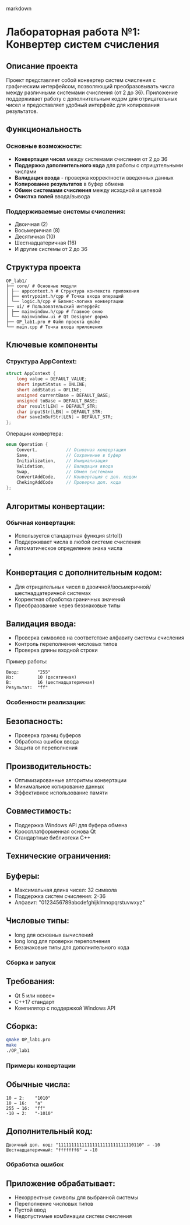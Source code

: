 markdown
# Лабораторная работа №1: Конвертер систем счисления

## Описание проекта

Проект представляет собой конвертер систем счисления с графическим интерфейсом, позволяющий преобразовывать числа между различными системами счисления (от 2 до 36). Приложение поддерживает работу с дополнительным кодом для отрицательных чисел и предоставляет удобный интерфейс для копирования результатов.

## Функциональность

### Основные возможности:
- **Конвертация чисел** между системами счисления от 2 до 36
- **Поддержка дополнительного кода** для работы с отрицательными числами
- **Валидация ввода** - проверка корректности введенных данных
- **Копирование результатов** в буфер обмена
- **Обмен системами счисления** между исходной и целевой
- **Очистка полей** ввода/вывода

### Поддерживаемые системы счисления:
- Двоичная (2)
- Восьмеричная (8)
- Десятичная (10)
- Шестнадцатеричная (16)
- И другие системы от 2 до 36

## Структура проекта
```
OP_lab1/
├── core/ # Основные модули
│ ├── appcontext.h # Структура контекста приложения
│ ├── entrypoint.h/cpp # Точка входа операций
│ └── logic.h/cpp # Бизнес-логика конвертации
├── ui/ # Пользовательский интерфейс
│ ├── mainwindow.h/cpp # Главное окно
│ └── mainwindow.ui # Qt Designer форма
├── OP_lab1.pro # Файл проекта qmake
└── main.cpp # Точка входа приложения
```


## Ключевые компоненты

### Структура AppContext:
```cpp
struct AppContext {
    long value = DEFAULT_VALUE;
    short inputStatus = ONLINE;
    short addStatus = OFLINE;
    unsigned currentBase = DEFAULT_BASE;
    unsigned toBase = DEFAULT_BASE;
    char result[LEN] = DEFAULT_STR;
    char inputStr[LEN] = DEFAULT_STR;
    char saveInBufStr[LEN] = DEFAULT_STR;
};
```
Операции конвертера:
```cpp
enum Operation {
    Convert,           // Основная конвертация
    Save,              // Сохранение в буфер
    Initialization,    // Инициализация
    Validation,        // Валидация ввода
    Swap,              // Обмен системами
    ConvertAddCode,    // Конвертация с доп. кодом
    ChekingAddCode     // Проверка доп. кода
};
```
## Алгоритмы конвертации:
### Обычная конвертация:
- Используется стандартная функция strtol()
- Поддерживает числа в любой системе счисления
- Автоматическое определение знака числа
- 
## Конвертация с дополнительным кодом:
- Для отрицательных чисел в двоичной/восьмеричной/шестнадцатеричной системах
- Корректная обработка граничных значений
- Преобразование через беззнаковые типы

## Валидация ввода:
- Проверка символов на соответствие алфавиту системы счисления
- Контроль переполнения числовых типов
- Проверка длины входной строки

Пример работы:
```text
Ввод:       "255"
Из:         10 (десятичная)
В:          16 (шестнадцатеричная)
Результат:  "ff"
```
### Особенности реализации:
## Безопасность:
- Проверка границ буферов
- Обработка ошибок ввода
- Защита от переполнения

## Производительность:
- Оптимизированные алгоритмы конвертации
- Минимальное копирование данных
- Эффективное использование памяти

## Совместимость:
- Поддержка Windows API для буфера обмена
- Кроссплатформенная основа Qt
- Стандартные библиотеки C++

## Технические ограничения:
## Буферы:
- Максимальная длина чисел: 32 символа
- Поддержка систем счисления: 2-36
- Алфавит: "0123456789abcdefghijklmnopqrstuvwxyz"

## Числовые типы:
- long для основных вычислений
- long long для проверки переполнения
- Беззнаковые типы для дополнительного кода

### Сборка и запуск
## Требования:
- Qt 5 или новее=
- C++17 стандарт
- Компилятор с поддержкой Windows API

## Сборка:
```bash
qmake OP_lab1.pro
make
./OP_lab1
```
### Примеры конвертации
## Обычные числа:
```text
10 → 2:    "1010"
10 → 16:   "a"
255 → 16:  "ff"
-10 → 2:   "-1010"
```
## Дополнительный код:
```text
Двоичный доп. код: "11111111111111111111111111110110" → -10
Шестнадцатеричный: "fffffff6" → -10
```
### Обработка ошибок
## Приложение обрабатывает:
- Некорректные символы для выбранной системы
- Переполнение числовых типов
- Пустой ввод
- Недопустимые комбинации систем счисления
